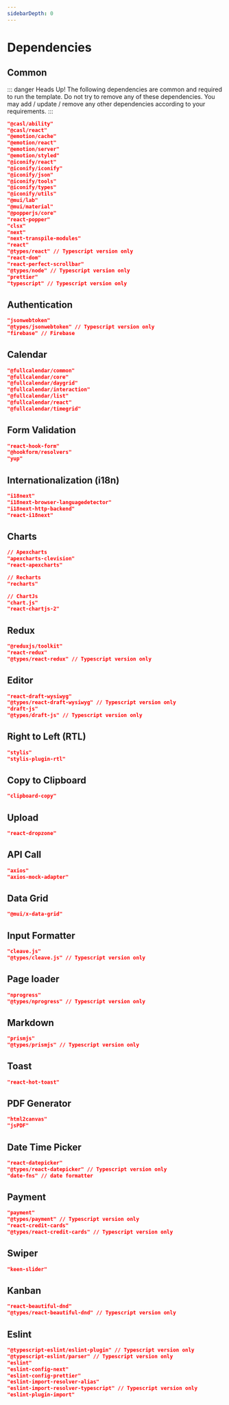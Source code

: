 ```yaml
---
sidebarDepth: 0
---
```


# Dependencies

## Common

::: danger Heads Up!
The following dependencies are common and required to run the template. Do not try to remove any of these dependencies. You may add / update / remove any other dependencies according to your requirements.
:::

```json
"@casl/ability"
"@casl/react"
"@emotion/cache"
"@emotion/react"
"@emotion/server"
"@emotion/styled"
"@iconify/react"
"@iconify/iconify"
"@iconify/json"
"@iconify/tools"
"@iconify/types"
"@iconify/utils"
"@mui/lab"
"@mui/material"
"@popperjs/core"
"react-popper"
"clsx"
"next"
"next-transpile-modules"
"react"
"@types/react" // Typescript version only
"react-dom"
"react-perfect-scrollbar"
"@types/node" // Typescript version only
"prettier"
"typescript" // Typescript version only
```

## Authentication

```json
"jsonwebtoken"
"@types/jsonwebtoken" // Typescript version only
"firebase" // Firebase
```

## Calendar

```json
"@fullcalendar/common"
"@fullcalendar/core"
"@fullcalendar/daygrid"
"@fullcalendar/interaction"
"@fullcalendar/list"
"@fullcalendar/react"
"@fullcalendar/timegrid"
```

## Form Validation

```json
"react-hook-form"
"@hookform/resolvers"
"yup"
```

## Internationalization (i18n)

```json
"i18next"
"i18next-browser-languagedetector"
"i18next-http-backend"
"react-i18next"
```

## Charts

```json
// Apexcharts
"apexcharts-clevision"
"react-apexcharts"

// Recharts
"recharts"

// ChartJs
"chart.js"
"react-chartjs-2"
```

## Redux

```json
"@reduxjs/toolkit"
"react-redux"
"@types/react-redux" // Typescript version only
```

## Editor

```json
"react-draft-wysiwyg"
"@types/react-draft-wysiwyg" // Typescript version only
"draft-js"
"@types/draft-js" // Typescript version only
```

## Right to Left (RTL)

```json
"stylis"
"stylis-plugin-rtl"
```

## Copy to Clipboard

```json
"clipboard-copy"
```

## Upload

```json
"react-dropzone"
```

## API Call

```json
"axios"
"axios-mock-adapter"
```

## Data Grid

```json
"@mui/x-data-grid"
```

## Input Formatter

```json
"cleave.js"
"@types/cleave.js" // Typescript version only
```

## Page loader

```json
"nprogress"
"@types/nprogress" // Typescript version only
```

## Markdown

```json
"prismjs"
"@types/prismjs" // Typescript version only
```

## Toast

```json
"react-hot-toast"
```

## PDF Generator

```json
"html2canvas"
"jsPDF"
```

## Date Time Picker

```json
"react-datepicker"
"@types/react-datepicker" // Typescript version only
"date-fns" // date formatter
```

## Payment

```json
"payment"
"@types/payment" // Typescript version only
"react-credit-cards"
"@types/react-credit-cards" // Typescript version only
```

## Swiper

```json
"keen-slider"
```

## Kanban

```json
"react-beautiful-dnd"
"@types/react-beautiful-dnd" // Typescript version only
```

## Eslint

```json
"@typescript-eslint/eslint-plugin" // Typescript version only
"@typescript-eslint/parser" // Typescript version only
"eslint"
"eslint-config-next"
"eslint-config-prettier"
"eslint-import-resolver-alias"
"eslint-import-resolver-typescript" // Typescript version only
"eslint-plugin-import"
```
